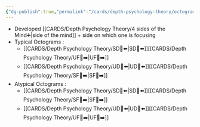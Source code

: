 ```yaml
---
{"dg-publish":true,"permalink":"/cards/depth-psychology-theory/octogram/","created":"2023-02-01T19:48:15.658+01:00","updated":"2023-05-24T16:45:24.659+02:00"}
---
```


- Developed [[CARDS/Depth Psychology Theory/4 sides of the Mind➕\|side of the mind]] + side on which one is focusing 
- Typical Octograms : 
	- [[CARDS/Depth Psychology Theory/SD🤸⬅️\|SD🤸⬅️]][[CARDS/Depth Psychology Theory/UF👤➡️\|UF👤➡️]]
	- [[CARDS/Depth Psychology Theory/UD👤⬅️\|UD👤⬅️]][[CARDS/Depth Psychology Theory/SF🤸➡️\|SF🤸➡️]]
- Atypical Octograms : 
	- [[CARDS/Depth Psychology Theory/SD🤸⬅️\|SD🤸⬅️]][[CARDS/Depth Psychology Theory/SF🤸➡️\|SF🤸➡️]]
	- [[CARDS/Depth Psychology Theory/UD👤⬅️\|UD👤⬅️]][[CARDS/Depth Psychology Theory/UF👤➡️\|UF👤➡️]]




